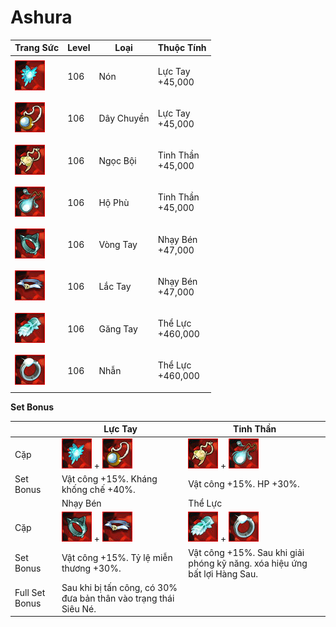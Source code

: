 # Ashura

| Trang Sức                                    | Level | Loại       | Thuộc Tính                  |
| -------------------------------------------- | ----- | ---------- | --------------------------- |
| ![](<../../.gitbook/assets/image (745).png>) | 106   | Nón        | <p>Lực Tay<br>+45,000</p>   |
| ![](<../../.gitbook/assets/image (757).png>) | 106   | Dây Chuyền | <p>Lực Tay<br>+45,000</p>   |
| ![](<../../.gitbook/assets/image (749).png>) | 106   | Ngọc Bội   | <p>Tinh Thần<br>+45,000</p> |
| ![](<../../.gitbook/assets/image (724).png>) | 106   | Hộ Phù     | <p>Tinh Thần<br>+45,000</p> |
| ![](<../../.gitbook/assets/image (590).png>) | 106   | Vòng Tay   | <p>Nhạy Bén<br>+47,000</p>  |
| ![](<../../.gitbook/assets/image (634).png>) | 106   | Lắc Tay    | <p>Nhạy Bén<br>+47,000</p>  |
| ![](<../../.gitbook/assets/image (786).png>) | 106   | Găng Tay   | <p>Thể Lực<br>+460,000</p>  |
| ![](<../../.gitbook/assets/image (244).png>) | 106   | Nhẫn       | <p>Thể Lực<br>+460,000</p>  |

&#x20;

**Set Bonus**

|                | Lực Tay                                                                                     | Tinh Thần                                                                                   |
| -------------- | ------------------------------------------------------------------------------------------- | ------------------------------------------------------------------------------------------- |
| Cặp            | ![](<../../.gitbook/assets/image (745).png>) + ![](<../../.gitbook/assets/image (757).png>) | ![](<../../.gitbook/assets/image (749).png>) + ![](<../../.gitbook/assets/image (724).png>) |
| Set Bonus      | Vật công +15%. Kháng khống chế +40%.                                                        | Vật công +15%. HP +30%.                                                                     |
|                | Nhạy Bén                                                                                    | Thể Lực                                                                                     |
| Cặp            | ![](<../../.gitbook/assets/image (590).png>) + ![](<../../.gitbook/assets/image (634).png>) | ![](<../../.gitbook/assets/image (786).png>) + ![](<../../.gitbook/assets/image (244).png>) |
| Set Bonus      | Vật công +15%. Tỷ lệ miễn thương +30%.                                                      | Vật công +15%. Sau khi giải phóng kỹ năng. xóa hiệu ứng bất lợi Hàng Sau.                   |
| Full Set Bonus | Sau khi bị tấn công, có 30% đưa bản thân vào trạng thái Siêu Né.                            |                                                                                             |
